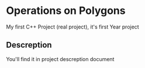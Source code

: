 # Operations on Polygons
My first C++ Project (real project), it's first Year project

## Descreption
You'll find it in project descreption document
